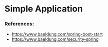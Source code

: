 # Simple Application




### References:
- https://www.baeldung.com/spring-boot-start
- https://www.baeldung.com/security-spring
